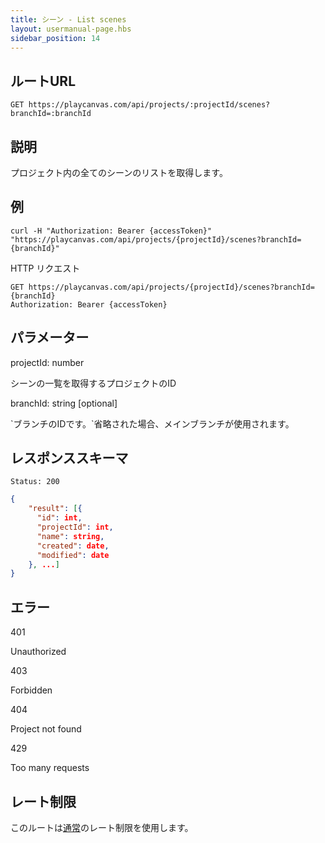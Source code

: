 ```yaml
---
title: シーン - List scenes
layout: usermanual-page.hbs
sidebar_position: 14
---
```


## ルートURL

```none
GET https://playcanvas.com/api/projects/:projectId/scenes?branchId=:branchId
```

## 説明

プロジェクト内の全てのシーンのリストを取得します。

## 例

```none
curl -H "Authorization: Bearer {accessToken}" "https://playcanvas.com/api/projects/{projectId}/scenes?branchId={branchId}"
```

HTTP リクエスト

```text
GET https://playcanvas.com/api/projects/{projectId}/scenes?branchId={branchId}
Authorization: Bearer {accessToken}
```

## パラメーター

<div class="params">
<div class="parameter"><span class="param">projectId: number</span><p>シーンの一覧を取得するプロジェクトのID</p></div>
<div class="parameter"><span class="param">branchId: string [optional]</span><p> `ブランチのIDです。`省略された場合、メインブランチが使用されます。</p></div>
</div>

## レスポンススキーマ

```none
Status: 200
```

```json
{
    "result": [{
      "id": int,
      "projectId": int,
      "name": string,
      "created": date,
      "modified": date
    }, ...]
}
```

## エラー

<div class="params">
<div class="parameter"><span class="param">401</span><p>Unauthorized</p></div>
<div class="parameter"><span class="param">403</span><p>Forbidden</p></div>
<div class="parameter"><span class="param">404</span><p>Project not found</p></div>
<div class="parameter"><span class="param">429</span><p>Too many requests</p></div>
</div>

## レート制限

このルートは[通常][1]のレート制限を使用します。

[1]: /user-manual/api#rate-limiting
